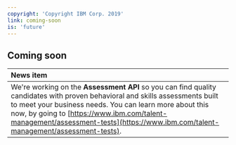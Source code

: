 ```yaml
---
copyright: 'Copyright IBM Corp. 2019'
link: coming-soon
is: 'future'
---
```


## Coming soon

| News item     | 
|:-------------| 
| We're working on the **Assessment API** so you can find quality candidates with proven behavioral and skills assessments built to meet your business needs. You can learn more about this now, by going to [https://www.ibm.com/talent-management/assessment-tests](https://www.ibm.com/talent-management/assessment-tests). |          
